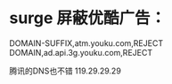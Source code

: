 # surge 屏蔽优酷广告：
DOMAIN-SUFFIX,atm.youku.com,REJECT
DOMAIN,ad.api.3g.youku.com,REJECT


腾讯的DNS也不错 119.29.29.29
